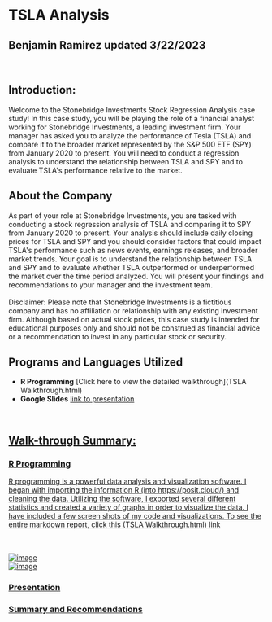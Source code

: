 <h1> TSLA Analysis </h1>
<h2> Benjamin Ramirez updated 3/22/2023</h2>
<br />
<h2>Introduction:</h2> 
Welcome to the Stonebridge Investments Stock Regression Analysis case study! In this case study, you will be playing the role of a financial analyst working for Stonebridge Investments, a leading investment firm. Your manager has asked you to analyze the performance of Tesla (TSLA) and compare it to the broader market represented by the S&P 500 ETF (SPY) from January 2020 to present. You will need to conduct a regression analysis to understand the relationship between TSLA and SPY and to evaluate TSLA's performance relative to the market.


<h2>About the Company</h2>
As part of your role at Stonebridge Investments, you are tasked with conducting a stock regression analysis of TSLA and comparing it to SPY from January 2020 to present. Your analysis should include daily closing prices for TSLA and SPY and you should consider factors that could impact TSLA's performance such as news events, earnings releases, and broader market trends. Your goal is to understand the relationship between TSLA and SPY and to evaluate whether TSLA outperformed or underperformed the market over the time period analyzed. You will present your findings and recommendations to your manager and the investment team.
<br /><br />
Disclaimer: Please note that Stonebridge Investments is a fictitious company and has no affiliation or relationship with any existing investment firm. Although based on actual stock prices, this case study is intended for educational purposes only and should not be construed as financial advice or a recommendation to invest in any particular stock or security. 
<br />

<h2>Programs and Languages Utilized</h2>

- <b>R Programming</b> [Click here to view the detailed walkthrough](TSLA Walkthrough.html)
- <b>Google Slides</b> <a href="https://docs.google.com/presentation/d/1bxI4LqNQNOwvKGtAQwgJTeu1j2jsg64hGSggVEnlWwQ/edit?usp=sharing">link to presentation 
<br />


<h2>Walk-through Summary:</h2>

 <h3>R Programming</h3>
R programming is a powerful data analysis and visualization software. I began with importing the information R (into https://posit.cloud/) and cleaning the data. Utilizing the software, I exported several different statistics and created a variety of graphs in order to visualize the data. I have included a few screen shots of my code and visualizations. To see the entire markdown report, click this (TSLA Walkthrough.html) link

<br /><br />
 ![image](https://user-images.githubusercontent.com/129348678/231303470-f2508553-58e9-4b96-9a43-2b352c17e48c.png)
<br />
 ![image](https://user-images.githubusercontent.com/129348678/231303599-c223d1bf-810f-43fd-b36f-cefd10ef5cdc.png)


<h3>Presentation</h3>


<h3>Summary and Recommendations</h3>


